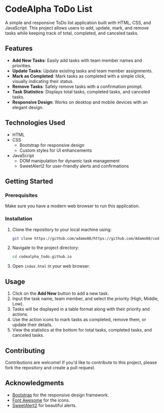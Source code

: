 # CodeAlpha ToDo List

A simple and responsive ToDo list application built with HTML, CSS, and JavaScript. This project allows users to add, update, mark, and remove tasks while keeping track of total, completed, and canceled tasks.

## Features

- **Add New Tasks**: Easily add tasks with team member names and priorities.
- **Update Tasks**: Update existing tasks and team member assignments.
- **Mark as Completed**: Mark tasks as completed with a simple click, visually indicating their status.
- **Remove Tasks**: Safely remove tasks with a confirmation prompt.
- **Task Statistics**: Displays total tasks, completed tasks, and canceled tasks.
- **Responsive Design**: Works on desktop and mobile devices with an elegant design.

## Technologies Used

- HTML
- CSS
  - Bootstrap for responsive design
  - Custom styles for UI enhancements
- JavaScript
  - DOM manipulation for dynamic task management
  - SweetAlert2 for user-friendly alerts and confirmations

## Getting Started

### Prerequisites

Make sure you have a modern web browser to run this application.

### Installation

1. Clone the repository to your local machine using:

   ```bash
   git clone https://github.com/adamo08/https://github.com/Adamo08/codealpha_todo.github.io.git
   ```

2. Navigate to the project directory:

   ```bash
   cd codealpha_todo.github.io
   ```

3. Open `index.html` in your web browser.

## Usage

1. Click on the **Add New** button to add a new task.
2. Input the task name, team member, and select the priority (High, Middle, Low).
3. Tasks will be displayed in a table format along with their priority and actions.
4. Use the action icons to mark tasks as completed, remove them, or update their details.
5. View the statistics at the bottom for total tasks, completed tasks, and canceled tasks.

## Contributing

Contributions are welcome! If you'd like to contribute to this project, please fork the repository and create a pull request.


## Acknowledgments

- [Bootstrap](https://getbootstrap.com/) for the responsive design framework.
- [Font Awesome](https://fontawesome.com/) for the icons.
- [SweetAlert2](https://sweetalert2.github.io/) for beautiful alerts.
